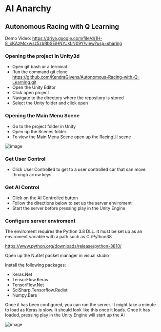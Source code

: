 # AI Anarchy

## Autonomous Racing with Q Learning

Demo Video: https://drive.google.com/file/d/1H-8_xKAzMcxwsz5zbRbSEiHNYJkLN09Y/view?usp=sharing

### Opening the project in Unity3d

- Open git bash or a terminal
- Run the command git clone https://github.com/KendraGivens/Autonomous-Racing-with-Q-Learning.git
- Open the Unity Editor
- Click open project
- Navigate to the directory where the repository is stored
- Select the Unity folder and click open

### Opening the Main Menu Scene
- Go to the project folder in Unity
- Open up the Scenes folder
- To view the Main Menu Scene open up the RacingUI scene

![image](https://user-images.githubusercontent.com/100613566/235009727-1ec64896-079f-4475-b419-b00cc60356ec.png)

### Get User Control
- Click User Controlled to get to a user controlled car that can move through arrow keys

### Get AI Control
- Click on the AI Controlled button
- Follow the directions below to set up the server enviroment
- Start the server before pressing play in the Unity Engine

### Configure server enviroment
The enviroment requires the Python 3.8 DLL. It must be set up as an enviroment variable with a path such as C:\Python38

https://www.python.org/downloads/release/python-3810/

Open up the NuGet packet manager in visual studio

Install the following packages: 
- Keras.Net
- TensorFlow.Keras
- TensorFlow.Net
- SciSharp.Tensorflow.Redist
- Numpy.Bare

Once it has been configured, you can run the server. It might take a minute to load as Keras is slow. It should look like this once it loads. 
Once it has loaded, pressing play in the Unity Engine will start up the AI

![image](https://user-images.githubusercontent.com/100613566/234760953-fea2ed6d-971a-427f-b676-300fb58b7ca2.png)

